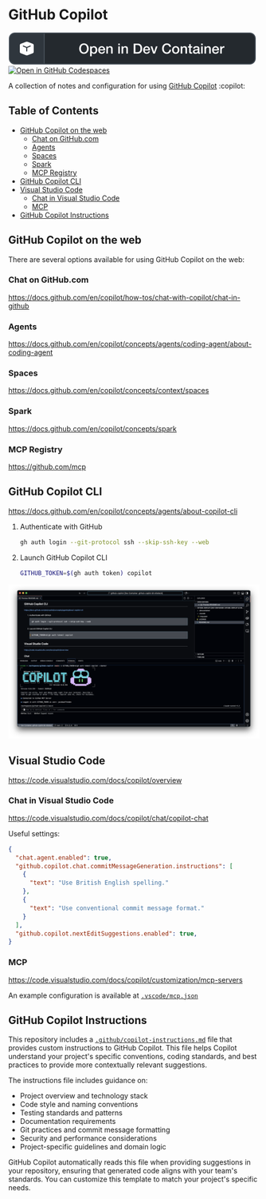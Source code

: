 # GitHub Copilot

[![Open in Dev Container](https://raw.githubusercontent.com/ministryofjustice/.devcontainer/refs/heads/main/contrib/badge.svg)](https://vscode.dev/redirect?url=vscode://ms-vscode-remote.remote-containers/cloneInVolume?url=https://github.com/jacobwoffenden/github-copilot) [![Open in GitHub Codespaces](https://github.com/codespaces/badge.svg)](https://codespaces.new/jacobwoffenden/github-copilot)

A collection of notes and configuration for using [GitHub Copilot](https://github.com/features/copilot) :copilot:

## Table of Contents

- [GitHub Copilot on the web](#github-copilot-on-the-web)
  - [Chat on GitHub.com](#chat-on-githubcom)
  - [Agents](#agents)
  - [Spaces](#spaces)
  - [Spark](#spark)
  - [MCP Registry](#mcp-registry)
- [GitHub Copilot CLI](#github-copilot-cli)
- [Visual Studio Code](#visual-studio-code)
  - [Chat in Visual Studio Code](#chat-in-visual-studio-code)
  - [MCP](#mcp)
- [GitHub Copilot Instructions](#github-copilot-instructions)

## GitHub Copilot on the web

There are several options available for using GitHub Copilot on the web:

### Chat on GitHub.com

https://docs.github.com/en/copilot/how-tos/chat-with-copilot/chat-in-github

### Agents

https://docs.github.com/en/copilot/concepts/agents/coding-agent/about-coding-agent

### Spaces

https://docs.github.com/en/copilot/concepts/context/spaces

### Spark

https://docs.github.com/en/copilot/concepts/spark

### MCP Registry

https://github.com/mcp

## GitHub Copilot CLI

https://docs.github.com/en/copilot/concepts/agents/about-copilot-cli

1. Authenticate with GitHub

    ```bash
    gh auth login --git-protocol ssh --skip-ssh-key --web
    ```

1. Launch GitHub Copilot CLI

    ```bash
    GITHUB_TOKEN=$(gh auth token) copilot
    ```

![Screenshot of GitHub Copilot CLI interface showing the interactive terminal with command suggestions and completions](contrib/img/copilot-cli.png)

## Visual Studio Code

https://code.visualstudio.com/docs/copilot/overview

### Chat in Visual Studio Code

https://code.visualstudio.com/docs/copilot/chat/copilot-chat

Useful settings:

```json
{
  "chat.agent.enabled": true,
  "github.copilot.chat.commitMessageGeneration.instructions": [
    {
      "text": "Use British English spelling."
    },
    {
      "text": "Use conventional commit message format."
    }
  ],
  "github.copilot.nextEditSuggestions.enabled": true,
}
```

### MCP

https://code.visualstudio.com/docs/copilot/customization/mcp-servers

An example configuration is available at [`.vscode/mcp.json`](.vscode/mcp.json)

## GitHub Copilot Instructions

This repository includes a [`.github/copilot-instructions.md`](.github/copilot-instructions.md) file that provides custom instructions to GitHub Copilot. This file helps Copilot understand your project's specific conventions, coding standards, and best practices to provide more contextually relevant suggestions.

The instructions file includes guidance on:

- Project overview and technology stack
- Code style and naming conventions
- Testing standards and patterns
- Documentation requirements
- Git practices and commit message formatting
- Security and performance considerations
- Project-specific guidelines and domain logic

GitHub Copilot automatically reads this file when providing suggestions in your repository, ensuring that generated code aligns with your team's standards. You can customize this template to match your project's specific needs.
